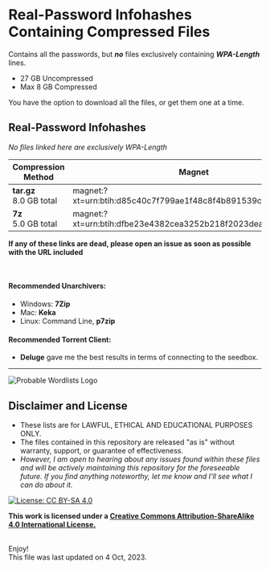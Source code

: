# Real-Password Infohashes Containing Compressed Files
Contains all the passwords, but __*no*__ files exclusively containing __*WPA-Length*__ lines.


* 27 GB Uncompressed
* Max 8 GB Compressed

 You have the option to download all the files, or get them one at a time.


## Real-Password Infohashes
*No files linked here are exclusively WPA-Length*

| Compression Method | Magnet | Infohash Only |
| --- | --- | --- |
| __tar.gz__ <br> 8.0 GB total |  magnet:?xt=urn:btih:d85c40c7f799ae1f48c8f4b891539c7b81a862f0 | d85c40c7f799ae1f48c8f4b891539c7b81a862f0 |
| __7z__ <br> 5.0 GB total | magnet:?xt=urn:btih:dfbe23e4382cea3252b218f2023dea57d2357852 | dfbe23e4382cea3252b218f2023dea57d2357852 |

__If any of these links are dead, please open an issue as soon as possible with the URL included__


<br>

#### Recommended Unarchivers:
* Windows: __7Zip__
* Mac: __Keka__
* Linux: Command Line, __p7zip__

#### Recommended Torrent Client:
* __Deluge__ gave me the best results in terms of connecting to the seedbox.


***

![Probable Wordlists Logo](https://raw.githubusercontent.com/berzerk0/Probable-Wordlists/master/ProbableWordlistLogo.png)

## Disclaimer and License
 + These lists are for LAWFUL, ETHICAL AND EDUCATIONAL PURPOSES ONLY.
 + The files contained in this repository are released "as is" without warranty, support, or guarantee of effectiveness.
 + *However, I am open to hearing about any issues found within these files and will be actively maintaining this repository for the foreseeable future. If you find anything noteworthy, let me know and I'll see what I can do about it.*

 [![License: CC BY-SA 4.0](https://img.shields.io/badge/License-CC%20BY--SA%204.0-lightgrey.svg)](http://creativecommons.org/licenses/by-sa/4.0/)

 __This work is licensed under a [Creative Commons Attribution-ShareAlike 4.0 International License.](https://creativecommons.org/licenses/by-sa/4.0/)__


<br>
Enjoy!

<br>
This file was last updated on 4 Oct, 2023.
